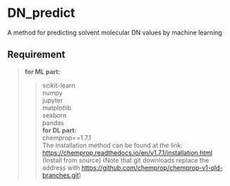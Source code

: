 # DN_predict
A method for predicting solvent molecular DN values by machine learning

## Requirement
>**for ML part:**  
  >>scikit-learn  
 >>numpy  
  >>jupyter  
  >>matplotlib  
  >>seaborn  
  >>pandas  
>**for DL part:**  
  >>chemprop==1.7.1  
  >>The installation method can be found at the link:  
  >>https://chemprop.readthedocs.io/en/v1.7.1/installation.html (Install from source)
  (Note that git downloads replace the address with https://github.com/chemprop/chemprop-v1-old-branches.git)
